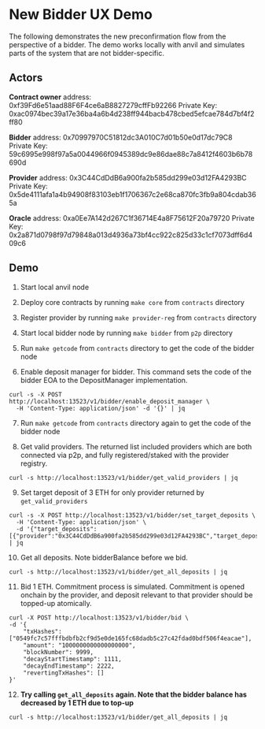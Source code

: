 # New Bidder UX Demo

The following demonstrates the new preconfirmation flow from the perspective of a bidder. The demo works locally with anvil and simulates parts of the system that are not bidder-specific.

## Actors

**Contract owner** address: 0xf39Fd6e51aad88F6F4ce6aB8827279cffFb92266
Private Key: 0xac0974bec39a17e36ba4a6b4d238ff944bacb478cbed5efcae784d7bf4f2ff80

**Bidder** address: 0x70997970C51812dc3A010C7d01b50e0d17dc79C8
Private Key: 59c6995e998f97a5a0044966f0945389dc9e86dae88c7a8412f4603b6b78690d

**Provider** address: 0x3C44CdDdB6a900fa2b585dd299e03d12FA4293BC
Private Key: 0x5de4111afa1a4b94908f83103eb1f1706367c2e68ca870fc3fb9a804cdab365a

**Oracle** address: 0xa0Ee7A142d267C1f36714E4a8F75612F20a79720
Private Key: 0x2a871d0798f97d79848a013d4936a73bf4cc922c825d33c1cf7073dff6d409c6

## Demo

1. Start local anvil node
2. Deploy core contracts by running `make core` from `contracts` directory
3. Register provider by running `make provider-reg` from `contracts` directory

4. Start local bidder node by running `make bidder` from `p2p` directory

5. Run `make getcode` from `contracts` directory to get the code of the bidder node

6. Enable deposit manager for bidder. This command sets the code of the bidder EOA to the DepositManager implementation.
  ```
  curl -s -X POST http://localhost:13523/v1/bidder/enable_deposit_manager \
    -H 'Content-Type: application/json' -d '{}' | jq
  ```

7. Run `make getcode` from `contracts` directory again to get the code of the bidder node

8. Get valid providers. The returned list included providers which are both connected via p2p, and fully registered/staked with the provider registry.

```
curl -s http://localhost:13523/v1/bidder/get_valid_providers | jq
```

9. Set target deposit of 3 ETH for only provider returned by `get_valid_providers`

```
curl -s -X POST http://localhost:13523/v1/bidder/set_target_deposits \
  -H 'Content-Type: application/json' \
  -d '{"target_deposits":[{"provider":"0x3C44CdDdB6a900fa2b585dd299e03d12FA4293BC","target_deposit":"3000000000000000000"}]}' | jq
```

10. Get all deposits. Note bidderBalance before we bid.

```
curl -s http://localhost:13523/v1/bidder/get_all_deposits | jq
```

11. Bid 1 ETH. Commitment process is simulated. Commitment is opened onchain by the provider, and deposit relevant to that provider should be topped-up atomically.

```
curl -X POST http://localhost:13523/v1/bidder/bid \
-d '{
    "txHashes": ["0549fc7c57fffbdbfb2cf9d5e0de165fc68dadb5c27c42fdad0bdf506f4eacae"],
    "amount": "1000000000000000000",
    "blockNumber": 9999,
    "decayStartTimestamp": 1111,
    "decayEndTimestamp": 2222,
    "revertingTxHashes": []
}'
```

12. __Try calling `get_all_deposits` again. Note that the bidder balance has decreased by 1 ETH due to top-up__

```
curl -s http://localhost:13523/v1/bidder/get_all_deposits | jq
```
